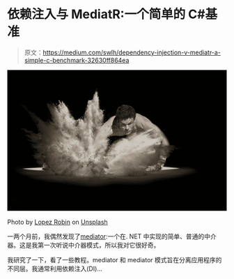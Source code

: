 # 依赖注入与 MediatR:一个简单的 C#基准

> 原文：<https://medium.com/swlh/dependency-injection-v-mediatr-a-simple-c-benchmark-32630ff864ea>

![](img/ec126e2d9282226745b61fabd0361aef.png)

Photo by [Lopez Robin](https://unsplash.com/@lopezrobin?utm_source=unsplash&utm_medium=referral&utm_content=creditCopyText) on [Unsplash](https://unsplash.com/search/photos/power?utm_source=unsplash&utm_medium=referral&utm_content=creditCopyText)

一两个月前，我偶然发现了[mediator](https://github.com/jbogard/MediatR):一个在. NET 中实现的简单、普通的中介器。这是我第一次听说中介器模式，所以我对它很好奇。

我研究了一下，看了一些教程。mediator 和 mediator 模式旨在分离应用程序的不同层。我通常利用依赖注入(DI)…
